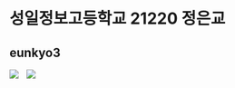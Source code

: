 # 성일정보고등학교 21220 정은교
## eunkyo3

<img src="https://capsule-render.vercel.app/api?type=waving&color=auto&height=200&section=header&text=뉴진스강해린&fontSize=90" />

<a href="https://instagram.com/kyo_0209_">
    <img 
        src="http://img.shields.io/badge/-Instagram-black?style=flat&logo=Instagram&link=https://instagram.com/kyo_0209_/"
        style="height : auto; margin-left : 10px; margin-right : 10px;"/>
</a>

